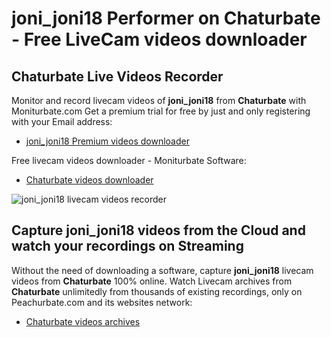 # joni_joni18 Performer on Chaturbate - Free LiveCam videos downloader

## Chaturbate Live Videos Recorder

Monitor and record livecam videos of **joni_joni18** from **Chaturbate** with Moniturbate.com
Get a premium trial for free by just and only registering with your Email address:
* [joni_joni18 Premium videos downloader](https://moniturbate.com/request-demo-licence-key.html)

Free livecam videos downloader - Moniturbate Software:
* [Chaturbate videos downloader](https://moniturbate.com/moniturbate-download-software.html)

![joni_joni18 livecam videos recorder](https://peachurnet.com/templates/moniturbate-software.png)


## Capture joni_joni18 videos from the Cloud and watch your recordings on Streaming

Without the need of downloading a software, capture **joni_joni18** livecam videos from **Chaturbate** 100% online.
Watch Livecam archives from **Chaturbate** unlimitedly from thousands of existing recordings, only on Peachurbate.com and its websites network:
* [Chaturbate videos archives](https://peachurnet.com/)